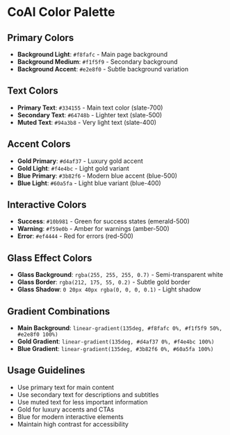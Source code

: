 # CoAI Color Palette

## Primary Colors
- **Background Light**: `#f8fafc` - Main page background
- **Background Medium**: `#f1f5f9` - Secondary background
- **Background Accent**: `#e2e8f0` - Subtle background variation

## Text Colors
- **Primary Text**: `#334155` - Main text color (slate-700)
- **Secondary Text**: `#64748b` - Lighter text (slate-500)
- **Muted Text**: `#94a3b8` - Very light text (slate-400)

## Accent Colors
- **Gold Primary**: `#d4af37` - Luxury gold accent
- **Gold Light**: `#f4e4bc` - Light gold variant
- **Blue Primary**: `#3b82f6` - Modern blue accent (blue-500)
- **Blue Light**: `#60a5fa` - Light blue variant (blue-400)

## Interactive Colors
- **Success**: `#10b981` - Green for success states (emerald-500)
- **Warning**: `#f59e0b` - Amber for warnings (amber-500)
- **Error**: `#ef4444` - Red for errors (red-500)

## Glass Effect Colors
- **Glass Background**: `rgba(255, 255, 255, 0.7)` - Semi-transparent white
- **Glass Border**: `rgba(212, 175, 55, 0.2)` - Subtle gold border
- **Glass Shadow**: `0 20px 40px rgba(0, 0, 0, 0.1)` - Light shadow

## Gradient Combinations
- **Main Background**: `linear-gradient(135deg, #f8fafc 0%, #f1f5f9 50%, #e2e8f0 100%)`
- **Gold Gradient**: `linear-gradient(135deg, #d4af37 0%, #f4e4bc 100%)`
- **Blue Gradient**: `linear-gradient(135deg, #3b82f6 0%, #60a5fa 100%)`

## Usage Guidelines
- Use primary text for main content
- Use secondary text for descriptions and subtitles
- Use muted text for less important information
- Gold for luxury accents and CTAs
- Blue for modern interactive elements
- Maintain high contrast for accessibility
